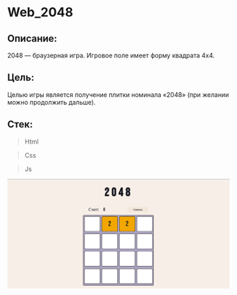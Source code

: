 # Web_2048

## Описание:
2048 — браузерная игра.
Игровое поле имеет форму квадрата 4x4. 
## Цель: 
Целью игры является получение плитки номинала «2048» (при желании можно продолжить дальше).

## Стек:
> Html

> Css

> Js

![MainPage](MainPage.png)
